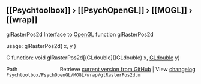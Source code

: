 ## [[Psychtoolbox]] &#8250; [[PsychOpenGL]] &#8250; [[MOGL]] &#8250; [[wrap]]

glRasterPos2d  Interface to [OpenGL](OpenGL) function glRasterPos2d  
  
usage:  glRasterPos2d( x, y )  
  
C function:  void glRasterPos2d[(GLdouble]((GLdouble) x, [GLdouble](GLdouble) y)  




<div class="code_header" style="text-align:right;">
  <span style="float:left;">Path&nbsp;&nbsp;</span> <span class="counter">Retrieve <a href=
  "https://raw.github.com/Psychtoolbox-3/Psychtoolbox-3/beta/Psychtoolbox/PsychOpenGL/MOGL/wrap/glRasterPos2d.m">current version from GitHub</a> | View <a href=
  "https://github.com/Psychtoolbox-3/Psychtoolbox-3/commits/beta/Psychtoolbox/PsychOpenGL/MOGL/wrap/glRasterPos2d.m">changelog</a></span>
</div>
<div class="code">
  <code>Psychtoolbox/PsychOpenGL/MOGL/wrap/glRasterPos2d.m</code>
</div>


